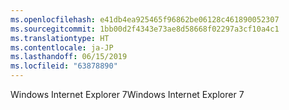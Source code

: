 ```yaml
---
ms.openlocfilehash: e41db4ea925465f96862be06128c461890052307
ms.sourcegitcommit: 1bb00d2f4343e73ae8d58668f02297a3cf10a4c1
ms.translationtype: HT
ms.contentlocale: ja-JP
ms.lasthandoff: 06/15/2019
ms.locfileid: "63878890"
---
```

<span data-ttu-id="c8ce0-101">Windows Internet Explorer 7</span><span class="sxs-lookup"><span data-stu-id="c8ce0-101">Windows Internet Explorer 7</span></span>
